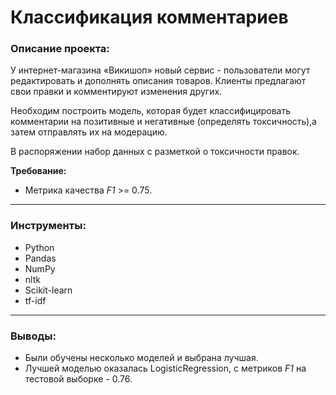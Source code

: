 # Классификация комментариев

### Описание проекта:

У интернет-магазина «Викишоп» новый сервис - пользователи могут редактировать и дополнять описания товаров. Клиенты предлагают свои правки и комментируют изменения других. 

Необходим построить модель, которая будет классифицировать комментарии на позитивные и негативные (определять токсичность),а затем отправлять их на модерацию. 

В распоряжении набор данных с разметкой о токсичности правок.

**Требование:**
* Метрика качества *F1* >= 0.75. 

-------------------------------------

### Инструменты:

* Python
* Pandas
* NumPy
* nltk
* Scikit-learn
* tf-idf

-----------------------------------------

### Выводы:

* Были обучены несколько моделей и выбрана лучшая.
* Лучшей моделью оказалась LogisticRegression, с метриков *F1* на тестовой выборке - 0.76.
